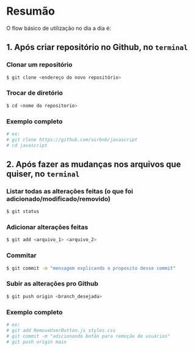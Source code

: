 # Resumão

O flow básico de utilização no dia a dia é:

## 1. Após criar repositório no Github, no `terminal`

### Clonar um repositório

```bash
$ git clone <endereço do novo repositório>
```

### Trocar de diretório

```bash
$ cd <nome do repositorio>
```

### Exemplo completo

```bash
# ex:
# git clone https://github.com/airbnb/javascript
# cd javascript
```


## 2. Após fazer as mudanças nos arquivos que quiser, no `terminal`

### Listar todas as alterações feitas (o que foi adicionado/modificado/removido)

```bash
$ git status
```

### Adicionar alterações feitas

```bash
$ git add <arquivo_1> <arquivo_2>
```

### Commitar

```bash
$ git commit -m "mensagem explicando o proposito desse commit"
```

### Subir as alterações pro Github

```bash
$ git push origin <branch_desejada>
```

### Exemplo completo

```bash
# ex:
# git add RemoveUserButton.js styles.css
# git commit -m "adicionando botão para remoção de usuários"
# git push origin main
```
